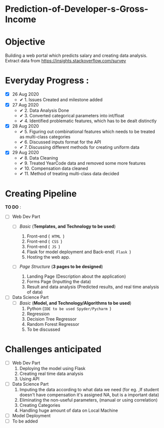 # Prediction-of-Developer-s-Gross-Income
# Objective
Building a web portal which predicts salary and creating data analysis. 
Extract data from https://insights.stackoverflow.com/survey

# Everyday Progress :
- [x] 26 Aug 2020
  - ✔ 1. Issues Created and milestone added
- [x] 27 Aug 2020
  - ✔ 2. Data Analysis Done
  - ✔ 3. Converted categorical parameters into int/float 
  - ✔ 4. Identified problematic features, which has to be dealt distinctly
- [x] 28 Aug 2020
  - ✔ 5. Figuring out combinational features which needs to be treated as multi-class categories
  - ✔ 6. Discussed inputs format for the API
  - ✔ 7. Discussing different methods for creating uniform data
- [x] 29 Aug 2020
  - ✔ 8. Data Cleaning 
  - ✔ 9. Treated YearCode data and removed some more features
  - ✔ 10. Compensation data cleaned
  - ✔ 11. Method of treating multi-class data decided
# Creating Pipeline
**TO DO** :
- [ ] Web Dev Part
  - [ ] _Basic_ (**Templates, and Technology to be used**)
    1. Front-end (<code> HTML </code>)
    2. Front-end (<code> CSS </code>)
    3. Front-end (<code> JS  </code>)
    4. Flask for model deployment and Back-end(<code> Flask </code>)
    5. Hosting the web app.
    
  - [ ] _Page Structure_ (**3 pages to be designed**)
    1. Landing Page (Description about the application)
    2. Forms Page (Inputting the data)
    3. Result and data analysis (Predicted results, and real time analysis of data)
    
- [ ] Data Science Part
  - [ ] _Basic_ (**Model, and Technology/Algorithms to be used**)
    1. Python (<code>IDE to be used Spyder/Pycharm </code>)
    2. Regression 
    3. Decision Tree Regressor 
    4. Random Forest Regressor
    5. To be discussed
    
# Challenges anticipated
- [ ] Web Dev Part
    1. Deploying the model using Flask
    2. Creating real time data analysis 
    3. Using API
- [ ] Data Science Part
    1. Imputing the data according to what data we need (for eg. ,If student doesn't have compensation it's assigned NA, but is a important data)
    2. Eliminating the non-useful parameters, (manual or using correlation)
    3. Creating Categories
    4. Handling huge amount of data on Local Machine
- [ ] Model Deployment
- [ ] To be added
